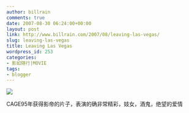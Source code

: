 ```yaml
---
author: billrain
comments: true
date: 2007-08-30 06:24:00+00:00
layout: post
link: http://www.billrain.com/2007/08/leaving-las-vegas/
slug: leaving-las-vegas
title: Leaving Las Vegas
wordpress_id: 253
categories:
- 影如随行|MOVIE
tags:
- blogger
---
```


[![](http://bp3.blogger.com/_lAHIYwHGO4A/RtZjN7y46CI/AAAAAAAAB8o/uOPNvepA66Q/s400/LeavingLasVegas01.jpg)](http://bp3.blogger.com/_lAHIYwHGO4A/RtZjN7y46CI/AAAAAAAAB8o/uOPNvepA66Q/s1600-h/LeavingLasVegas01.jpg)  


CAGE95年获得影帝的片子，表演的确非常精彩，妓女，酒鬼，绝望的爱情  

